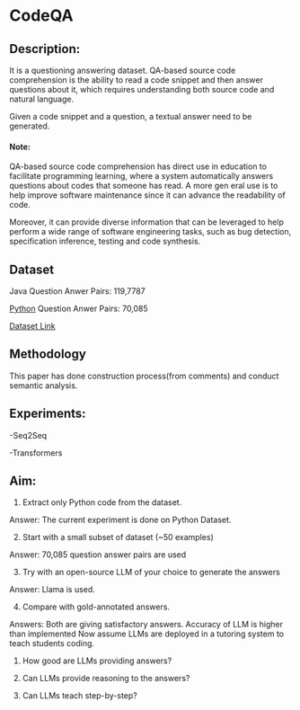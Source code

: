 # CodeQA

## Description:
It is a questioning answering dataset.  QA-based source code comprehension is the ability to read a code snippet and then answer questions about it, which requires understanding both source code and natural language. 

Given a code snippet and a question, a textual answer need to be generated.

#### Note:  
QA-based source code comprehension has direct use in education to facilitate programming learning, where a system automatically answers questions about codes that someone has read.  A more gen
eral use is to help improve software maintenance since it can advance the readability of code.

Moreover, it can provide diverse information that can be leveraged to help perform a wide range of software engineering tasks, such as bug detection, specification inference, testing and code synthesis.

## Dataset
Java Question Anwer Pairs: 119,7787

[Python](https://github.com/MahaZainab/CodeQA/tree/main/python) Question Anwer Pairs: 70,085 


[Dataset Link](https://github.com/jadecxliu/CodeQA) 
## Methodology
This paper has done construction process(from comments) and conduct semantic analysis.

## Experiments:
-Seq2Seq

-Transformers

## Aim:

1. Extract only Python code from the dataset.

Answer: The current experiment is done on Python Dataset.

2. Start with a small subset of dataset  (~50 examples)

Answer: 70,085 question answer pairs are used 

3. Try with an open-source LLM of your choice to generate the answers

Answer:  Llama is used.

4. Compare with gold-annotated answers.

Answers: Both are giving satisfactory answers. Accuracy of LLM is higher than implemented
Now assume LLMs are deployed in a tutoring system to teach students coding. 
1. How good are LLMs providing answers?

2. Can LLMs provide reasoning to the answers?

3. Can LLMs teach step-by-step?

